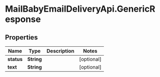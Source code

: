 # MailBabyEmailDeliveryApi.GenericResponse

## Properties
Name | Type | Description | Notes
------------ | ------------- | ------------- | -------------
**status** | **String** |  | [optional] 
**text** | **String** |  | [optional] 
